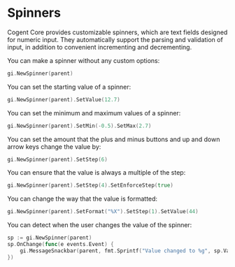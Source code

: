 # Spinners

Cogent Core provides customizable spinners, which are text fields designed for numeric input. They automatically support the parsing and validation of input, in addition to convenient incrementing and decrementing.

You can make a spinner without any custom options:

```Go
gi.NewSpinner(parent)
```

You can set the starting value of a spinner:

```Go
gi.NewSpinner(parent).SetValue(12.7)
```

You can set the minimum and maximum values of a spinner:

```Go
gi.NewSpinner(parent).SetMin(-0.5).SetMax(2.7)
```

You can set the amount that the plus and minus buttons and up and down arrow keys change the value by:

```Go
gi.NewSpinner(parent).SetStep(6)
```

You can ensure that the value is always a multiple of the step:

```Go
gi.NewSpinner(parent).SetStep(4).SetEnforceStep(true)
```

You can change the way that the value is formatted:

```Go
gi.NewSpinner(parent).SetFormat("%X").SetStep(1).SetValue(44)
```

You can detect when the user changes the value of the spinner:

```Go
sp := gi.NewSpinner(parent)
sp.OnChange(func(e events.Event) {
    gi.MessageSnackbar(parent, fmt.Sprintf("Value changed to %g", sp.Value))
})
```